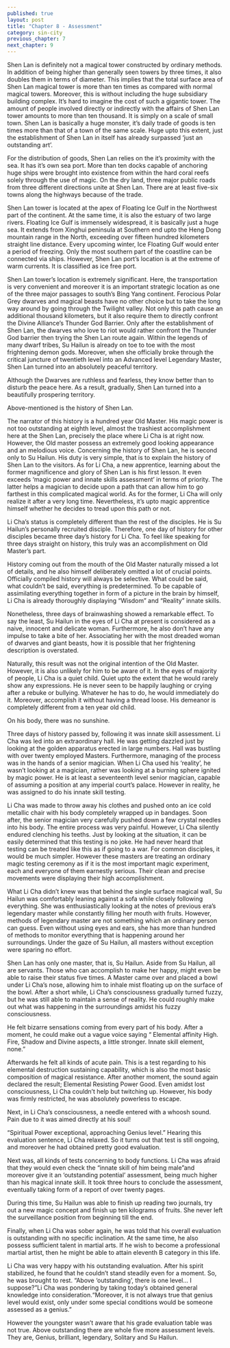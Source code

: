 ```yaml
---
published: true
layout: post
title: "Chapter 8 - Assessment"
category: sin-city
previous_chapter: 7
next_chapter: 9
---
```

Shen Lan is definitely not a magical tower constructed by ordinary methods. In addition of being higher than generally seen towers by three times, it also doubles them in terms of diameter. This implies that the total surface area of Shen Lan magical tower is more than ten times as compared with normal magical towers. Moreover, this is without including the huge subsidiary building complex. It’s hard to imagine the cost of such a gigantic tower. The amount of people involved directly or indirectly with the affairs of Shen Lan tower amounts to more than ten thousand. It is simply on a scale of small town. Shen Lan is basically a huge monster, it’s daily trade of goods is ten times more than that of a town of the same scale. Huge upto this extent, just the establishment of Shen Lan in itself has already surpassed ‘just an outstanding art’.
<!--more-->

For the distribution of goods, Shen Lan relies on the it’s proximity with the sea. It has it’s own sea port. More than ten docks capable of anchoring huge ships were brought into existence from within the hard coral reefs solely through the use of magic. On the dry land, three major public roads from three different directions unite at Shen Lan. There are at least five-six towns along the highways because of the trade.          

Shen Lan tower is located at the apex of Floating Ice Gulf in the Northwest part of the continent. At the same time, it is also the estuary of two large rivers. Floating Ice Gulf is immensely widespread, it is basically just a huge sea. It extends from Xinghui peninsula at Southern end upto the Heng Dong mountain range in the North, exceeding over fifteen hundred kilometers straight line distance. Every upcoming winter, Ice Floating Gulf would enter a period of freezing. Only the most southern part of the coastline can be connected via ships. However, Shen Lan port’s location is at the extreme of warm currents. It is classified as ice free port.

Shen Lan tower’s location is extremely significant. Here, the transportation is very convenient and moreover it is an important strategic location as one of the three major passages to south’s Bing Yang continent. Ferocious Polar Grey dwarves and magical beasts have no other choice but to take the long way around by going through the Twilight valley. Not only this path cause an additional thousand kilometers, but it also require them to directly confront the Divine Alliance’s Thunder God Barrier. Only after the establishment of Shen Lan, the dwarves who love to riot would rather confront the Thunder God barrier then trying the Shen Lan route again. Within the legends of many dwarf tribes, Su Hailun is already on toe to toe with the most frightening demon gods. Moreover, when she officially broke through the critical juncture of twentieth level into an Advanced level Legendary Master, Shen Lan turned into an absolutely peaceful territory.

Although the Dwarves are ruthless and fearless, they know better than to disturb the peace here. As a result, gradually, Shen Lan turned into a beautifully prospering territory.

Above-mentioned is the history of Shen Lan.

The narrator of this history is a hundred year Old Master. His magic power is not too outstanding at eighth level, almost the trashiest accomplishment here at the Shen Lan, precisely the place where Li Cha is at right now. However, the Old master possess an extremely good looking appearance and an melodious voice. Concerning the history of Shen Lan, he is second only to Su Hailun. His duty is very simple, that is to explain the history of Shen Lan to the visitors. As for Li Cha, a new apprentice, learning about the former magnificence and glory of Shen Lan is his first lesson. It  even exceeds ‘magic power and innate skills assessment’ in terms of priority. The latter helps a magician to decide upon a path that can allow him to go farthest in this complicated magical world. As for the former, Li Cha will only realize it after a very long time. Nevertheless, it’s upto magic apprentice himself whether he decides to tread upon this path or not. 

Li Cha’s status is completely different than the rest of the  disciples. He is Su Hailun’s personally recruited disciple. Therefore, one day of history for other disciples became three day’s history for Li Cha. To feel like speaking for three days straight on history, this truly was an accomplishment on Old Master’s part.

History coming out from the mouth of the Old Master naturally missed a lot of details, and he also himself deliberately omitted a lot of crucial points. Officially compiled history will always be selective. What could be said, what couldn’t be said, everything is predetermined. To be capable of assimilating everything together in form of a picture in the brain by himself, Li Cha is already thoroughly displaying “Wisdom” and “Reality” innate skills.

Nonetheless, three days of brainwashing showed a remarkable effect. To say the least, Su Hailun in the eyes of Li Cha at present is considered as a naive, innocent and delicate woman. Furthermore, he also don’t have any impulse to take a bite of her. Associating her with the most dreaded woman of dwarves and giant beasts, how it is possible that her frightening description is overstated.

Naturally, this result was not the original intention of the Old Master. However, it is also unlikely for him to be aware of it. In the eyes of majority of people, Li Cha is a quiet child. Quiet upto the extent that he would rarely show any expressions. He is never seen to be happily laughing or crying after a rebuke or bullying. Whatever he has to do, he would immediately do it. Moreover, accomplish it without having a thread loose. His demeanor is completely different from a ten year old child.

On his body, there was no sunshine.

Three days of history passed by, following it was innate skill assessment. Li Cha was led into an extraordinary hall. He was getting dazzled just by looking at the golden apparatus erected in large numbers. Hall was bustling with over twenty employed Masters. Furthermore, managing of the process was in the hands of a senior magician. When Li Cha used his ‘reality’, he wasn’t looking at a magician, rather was looking at a burning sphere ignited by magic power. He is at least a seventeenth level senior magician, capable of assuming a position at any imperial court’s palace. However in reality, he was assigned to do his innate skill testing.

Li Cha was made to throw away his clothes and pushed onto an ice cold metallic chair with his body completely wrapped up in bandages. Soon after, the senior magician very carefully pushed down a few crystal needles into his body. The entire process was very painful. However, Li Cha silently endured clenching his teeths. Just by looking at the situation, it can be easily determined that this testing is no joke. He had never heard that testing can be treated  like this as if going to a war. For common disciples, it would be much simpler. However these masters are treating an ordinary magic testing ceremony as if it is the most important magic experiment, each and everyone of them earnestly serious. Their clean and precise movements were displaying their high accomplishment.             

What Li Cha didn’t knew was that behind the single surface magical wall, Su Hailun was comfortably leaning against a sofa while closely following everything. She was enthusiastically looking at the notes of previous era’s legendary master while constantly filling her mouth with fruits. However, methods of legendary master are not something which an ordinary person can guess. Even without using eyes and ears, she has more than hundred of methods to monitor everything that is happening around her surroundings. Under the gaze of Su Hailun, all masters without exception were sparing no effort.

Shen Lan has only one master, that is, Su Hailun. Aside from Su Hailun, all are servants. Those who can accomplish to make her happy, might even be able to raise their status five times. A Master came over and placed a bowl under Li Cha’s nose, allowing him to inhale mist floating up on the surface of the bowl. After a short while, Li Cha’s consciousness gradually turned fuzzy, but he was still able to maintain a sense of reality. He could roughly make out what was happening in the surroundings amidst his fuzzy consciousness.

He felt bizarre sensations coming from every part of his body. After a moment, he could make out a vague voice saying “ Elemental affinity High. Fire, Shadow and Divine aspects, a little stronger. Innate skill element, none.”

Afterwards he felt all kinds of acute pain. This is a test regarding to his elemental destruction sustaining capability, which is also the most basic composition of magical resistance. After another moment, the sound again declared the result; Elemental Resisting Power Good. Even amidst lost consciousness, Li Cha couldn’t help but twitching up. However, his body was firmly restricted, he was absolutely powerless to escape.  

Next, in Li Cha’s consciousness, a needle entered with a whoosh sound. Pain due to it was aimed directly at his soul!

“Spiritual Power exceptional, approaching Genius level.” Hearing this evaluation sentence, Li Cha relaxed. So it turns out that test is still ongoing, and moreover he had obtained pretty good evaluation.

Next was, all kinds of tests concerning to body functions. Li Cha was afraid that they would even check the “innate skill of him being male”and moreover give it an ‘outstanding potential’ assessment, being much higher than his magical innate skill. It took three hours to conclude the assessment, eventually taking form of a report of over twenty pages.

During this time, Su Hailun was able to finish up reading two journals, try out a new magic concept and finish up ten kilograms of fruits. She never left the surveillance position from beginning till the end.

Finally, when Li Cha was sober again, he was told that his overall  evaluation is outstanding with no specific inclination. At the same time, he also possess sufficient talent in martial arts. If he wish to become a professional martial artist, then he might be able to attain eleventh B category in this life.

Li Cha was very happy with his outstanding evaluation. After his spirit stabilized, he found that he couldn’t stand steadily even for a moment. So, he was brought to rest. “Above ‘outstanding’, there is one level… I suppose?”Li Cha was pondering by taking today’s obtained general knowledge into consideration.“Moreover, it is not always true that genius level would exist, only under some special conditions would be someone assessed as a genius.”

However the youngster wasn’t aware that his grade evaluation table was not true. Above outstanding there are whole five more assessment levels. They are, Genius, brilliant, legendary, Solitary and Su Hailun.
